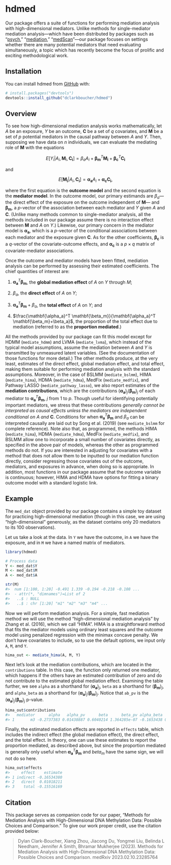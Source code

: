 
<!-- README.md is generated from README.Rmd. Please edit that file -->

# hdmed

<!-- badges: start -->
<!-- badges: end -->

Our package offers a suite of functions for performing mediation
analysis with high-dimensional mediators. Unlike methods for
single-mediator mediation analysis—which have been distributed by
packages such as “[psych](https://CRAN.R-project.org/package=psych),”
“[mediation](https://CRAN.R-project.org/package=mediation),”
“[medScan](https://CRAN.R-project.org/package=medScan)”—our package
focuses on settings whether there are many potential mediators that need
evaluating simultaneously, a topic which has recently become the focus
of prolific and exciting methodological work.

## Installation

You can install hdmed from [GitHub](https://github.com/) with:

``` r
# install.packages("devtools")
devtools::install_github("dclarkboucher/hdmed")
```

## Overview

To see how high-dimensional mediation analysis works mathematically, let
$A$ be an exposure, $Y$ be an outcome, $\mathbf{C}$ be a set of $q$
covariates, and $\mathbf{M}$ be a set of $p$ potential mediators in the
causal pathway between $A$ and $Y$. Then, supposing we have data on $n$
individuals, we can evaluate the mediating role of $\mathbf{M}$ with the
equations

$$
\begin{equation}
E[Y_i|A_i,\mathbf{M}_i,\mathbf{C_i}] = \beta_aA_i+\mathbf{\beta_m}^T\mathbf{M_i} + \mathbf{\beta_c}^T\mathbf{C_i} 
\end{equation}
$$

and

$$
\begin{equation}
E[\mathbf{M_i}|A_i,\mathbf{C_i}] =\mathbf{\alpha_a}A_i + \mathbf{\alpha_c}\mathbf{C_i}\text{,}
\end{equation}
$$

where the first equation is the **outcome model** and the second
equation is the **mediator model**. In the outcome model, our primary
estimands are $\beta_a$— the direct effect of the exposure on the
outcome independent of $\mathbf{M}$— and $\mathbf{\beta_m}$, a
$p$-vector of the association between each mediator and $Y$ given $A$
and $\mathbf{C}$. (Unlike many methods common to single-mediator
analysis, all the methods included in our package assume there is no
interaction effect between $\mathbf{M}$ and $A$ on $Y$.) Likewise, our
primary concern in the mediator model is $\mathbf{\alpha_a}$, which is a
$p$-vector of the conditional associations between each mediator and the
exposure given $\mathbf{C}$. As for the other coefficients,
$\mathbf{\beta_c}$ is a $q$-vector of the covariate-outcome effects, and
$\mathbf{\alpha_c}$ is a $p\times q$ matrix of covariate-mediator
associations.

Once the outcome and mediator models have been fitted, mediation
analysis can be performed by assessing their estimated coefficients. The
chief quantities of interest are:

1.  $\mathbf{\alpha_a}^T \mathbf{\beta_m}$, the **global mediation
    effect** of $A$ on $Y$ through $M$;

2.  $\beta_a$, the **direct effect** of $A$ on $Y$;

3.  $\mathbf{\alpha_a}^T \mathbf{\beta_m} + \beta_a$, the **total
    effect** of $A$ on $Y$; and

4.  $\frac{\mathbf{\alpha_a}^T \mathbf{\beta_m}}{\mathbf{\alpha_a}^T \mathbf{\beta_m}+\beta_a}$,
    the proportion of the total effect due to mediation (referred to as
    the **proportion mediated**.)

All the methods provided by our package can fit this model except for
HDMM (`mediate_hdmm`) and LVMA (`mediate_lvma`), which instead of the
typical model assumptions, assume the mediation between $A$ and $Y$ is
transmitted by unmeasured latent variables. (See the documentation of
those functions for more detail.) The other methods produce, at the very
least, estimates of the direct effect, global mediation effect, and
total effect, making them suitable for performing mediation analysis
with the standard assumptions. Moreover, in the case of BSLMM
(`mediate_bslmm`), HIMA (`mediate_hima`), HDMA (`mediate_hdma`), MedFix
(`mediate_medfix`), and Pathway LASSO (`mediate_pathway_lasso`), we also
report estimates of the **mediation contributions**, which are the
contributions $(\mathbf{\alpha_a})_j(\mathbf{\beta_m})_j$ of each
mediator to $\mathbf{\alpha_a}^T \mathbf{\beta_m}$, $j$ from $1$ to $p$.
Though useful for identifying potentially important mediators, we stress
that these contributions *generally cannot be interpreted as causal
effects unless the mediators are* *independent conditional on* $A$ *and*
$\mathbf{C}$. Conditions for when $\mathbf{\alpha_a}^T \mathbf{\beta_m}$
and $\beta_a$ can be interpreted causally are laid out by Song et
al. (2019) (see `mediate_bslmm` for complete reference). Note also that,
as programmed, the methods HIMA (`mediate_hima`), HDMA (`mediate_hdma`),
MedFix (`mediate_medfix`), and BSLMM allow one to incorporate a small
number of covariates directly, as specified in the above pair of models,
whereas the other as programmed methods do not. If you are interested in
adjusting for covariates with a method that does not allow them to be
inputted to our mediation function directly, consider regressing those
covariates out of the outcome, mediators, and exposures in advance, when
doing so is appropriate. In addition, most functions in our package
assume that the outcome variable is continuous; however, HIMA and HDMA
have options for fitting a binary outcome model with a standard logistic
link.

## Example

<!-- badges: start -->
<!-- badges: end -->

The `med_dat` object provided by our package contains a simple toy
dataset for practicing high-dimensional mediation (though in this case,
we are using “high-dimensional” generously, as the dataset contains only
20 mediators to its 100 observations).

Let us take a look at the data. In `Y` we have the outcome, in `A` we
have the exposure, and in `M` we have a named matrix of mediators.

``` r
library(hdmed)

# Process data
Y <- med_dat$Y
M <- med_dat$M
A <- med_dat$A

str(M)
#>  num [1:100, 1:20] -0.491 1.339 -0.194 -0.218 -0.108 ...
#>  - attr(*, "dimnames")=List of 2
#>   ..$ : NULL
#>   ..$ : chr [1:20] "m1" "m2" "m3" "m4" ...
```

Now we will perform mediation analysis. For a simple, fast mediation
method we will use the method “high-dimensional mediation analysis” by
Zhang et al. (2016), which we call “HIMA”. HIMA is a straightforward
method that fits the mediator models using ordinary least squares and
the outcome model using penalized regression with the minimax concave
penalty. We don’t have covariates to include, so to use the default
options, we input only `A`, `M`, and `Y`.

``` r
hima_out <- mediate_hima(A, M, Y)
```

Next let’s look at the mediation contributions, which are located in the
`contributions` table. In this case, the function only returned one
mediator, which happens if the others have an estimated contribution of
zero and do not contribute to the estimated global mediation effect.
Examining the table further, we see `alpha` as a shorthand for
$(\mathbf{\alpha_a})_j$, `beta` as a shorthand for
$(\mathbf{\beta_m})_j$, and `alpha_beta` as a shorthand for
$(\mathbf{\alpha_a})_j(\mathbf{\beta_m})_j$. Notice that `ab_pv` is the
$(\mathbf{\alpha_a})_j(\mathbf{\beta_m})_j$ p-value.

``` r
hima_out$contributions
#>   mediator      alpha   alpha_pv      beta      beta_pv alpha_beta      ab_pv
#> 1       m3 -0.2737383 0.01438887 0.6040214 1.364285e-07 -0.1653438 0.01438887
```

Finally, the estimated mediation effects are reported in `effects`
table, which includes the indirect effect (the global mediation effect),
the direct effect, and the total effect. In theory, one can use these
estimates to report the proportion mediated, as described above, but
since the proportion mediated is generally only useful when
$\mathbf{\alpha_a}^T \mathbf{\beta_m}$ and $beta_m$ have the same sign,
we will not do so here.

``` r
hima_out$effects
#>     effect    estimate
#> 1 indirect -0.16534380
#> 2   direct  0.01018211
#> 3    total -0.15516169
```

## Citation

This package serves as companion code for our paper, “Methods for
Mediation Analysis with High-Dimensional DNA Methylation Data: Possible
Choices and Comparison.” To give our work proper credit, use the
citation provided below:

> Dylan Clark-Boucher, Xiang Zhou, Jiacong Du, Yongmei Liu, Belinda L
> Needham, Jennifer A Smith, Bhramar Mukherjee (2023). Methods for
> Mediation Analysis with High-Dimensional DNA Methylation Data:
> Possible Choices and Comparison. medRxiv 2023.02.10.23285764
